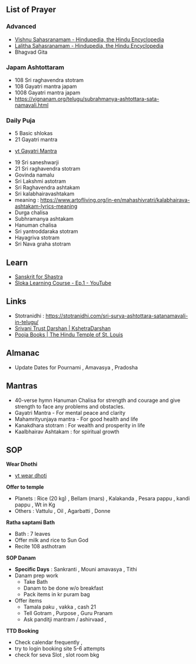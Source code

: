 ## List of Prayer
### Advanced
- [Vishnu Sahasranamam - Hindupedia, the Hindu Encyclopedia](https://www.hindupedia.com/en/Vishnu_Sahasranamam)
- [Lalitha Sahasranamam - Hindupedia, the Hindu Encyclopedia](https://www.hindupedia.com/en/Lalitha_Sahasranamam)
- Bhagvad Gita


### Japam Ashtottaram
- 108 Sri raghavendra stotram
- 108 Gayatri mantra japam
- 1008 Gayatri mantra japam
- https://vignanam.org/telugu/subrahmanya-ashtottara-sata-namavali.html

### Daily Puja
- 5 Basic shlokas 
- 21 Gayatri mantra
* [yt Gayatri Mantra](https://www.youtube.com/watch?si=YgD0K_vu6ze82Ud7&v=mxLv8KnBfjg&feature=youtu.be)
- 19 Sri saneshwarji
- 21 Sri raghavendra stotram
- Govinda namalu
- Sri Lakshmi astotram
- Sri Raghavendra ashtakam
- Sri kalabhairavashtakam
- meaning : https://www.artofliving.org/in-en/mahashivratri/kalabhairava-ashtakam-lyrics-meaning
- Durga chalisa
- Subhramanya ashtakam
- Hanuman chalisa
- Sri yantroddaraka stotram
- Hayagriva stotram
- Sri Nava graha stotram

## Learn
* [Sanskrit for Shastra](https://www.youtube.com/watch?si=T-0sKZuD29g4we6-&v=kDgozf92HnE&feature=youtu.be)
* [Śloka Learning Course - Ep.1 - YouTube](https://www.youtube.com/watch?si=TPbIq8duXQDiH7Xm&v=ctFYELogz-Y&feature=youtu.be)

## Links
* Stotranidhi : https://stotranidhi.com/sri-surya-ashtottara-satanamavali-in-telugu/
* [Srivani Trust Darshan | KshetraDarshan](https://kshetradarshan.com/tirumala/how-to-book-srivani-trust-darshan/)
* [Pooja Books | The Hindu Temple of St. Louis](https://www.hindutemplestlouis.org/pooja-books/)

## Almanac
* Update Dates for Pournami , Amavasya , Pradosha

## Mantras
* 40-verse hymn Hanuman Chalisa for strength and courage and give strength to face any problems and obstacles.
* Gayatri Mantra - For mental peace and clarity 
* Mahamrityunjaya mantra - For good health and life 
* Kanakdhara stotram : For wealth and prosperity in life
* Kaalbhairav Ashtakam : for spiritual growth 

## SOP
**Wear Dhothi**
* [yt wear dhoti](https://www.youtube.com/watch?v=6Q_HzOlp8eM)

**Offer to temple**
- Planets : Rice (20 kg) , Bellam (mars) , Kalakanda ,  Pesara pappu , kandi pappu , Wt in Kg
- Others : Vattulu , Oil , Agarbatti , Donne

**Ratha saptami Bath**
- Bath : 7 leaves
- Offer milk and rice to Sun God
- Recite 108 asthotram

**SOP Danam**
* **Specific Days** : Sankranti , Mouni amavasya , Tithi
* Danam prep work
  - Take Bath  
  - Danam to be done w/o breakfast
  - Pack items in  kr puram bag 
* Offer items
  - Tamala paku , vakka , cash 21
  - Tell Gotram , Purpose , Guru Pranam
  - Ask panditji mantram / ashirvaad ,

**TTD Booking**
- Check calendar frequently , 
- try to login booking site 5-6 attempts
- check for seva Slot , slot room bkg






